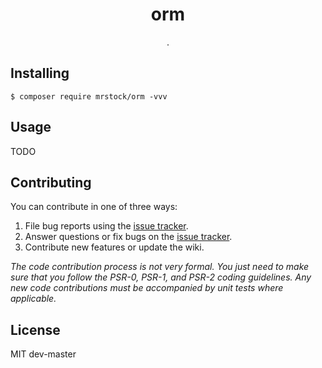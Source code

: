 <h1 align="center"> orm </h1>

<p align="center"> .</p>

## Installing

```shell
$ composer require mrstock/orm -vvv
```

## Usage

TODO

## Contributing

You can contribute in one of three ways:

1. File bug reports using the [issue tracker](https://github.com/mrstock/orm/issues).
2. Answer questions or fix bugs on the [issue tracker](https://github.com/mrstock/orm/issues).
3. Contribute new features or update the wiki.

_The code contribution process is not very formal. You just need to make sure that you follow the PSR-0, PSR-1, and
PSR-2 coding guidelines. Any new code contributions must be accompanied by unit tests where applicable._

## License

MIT dev-master